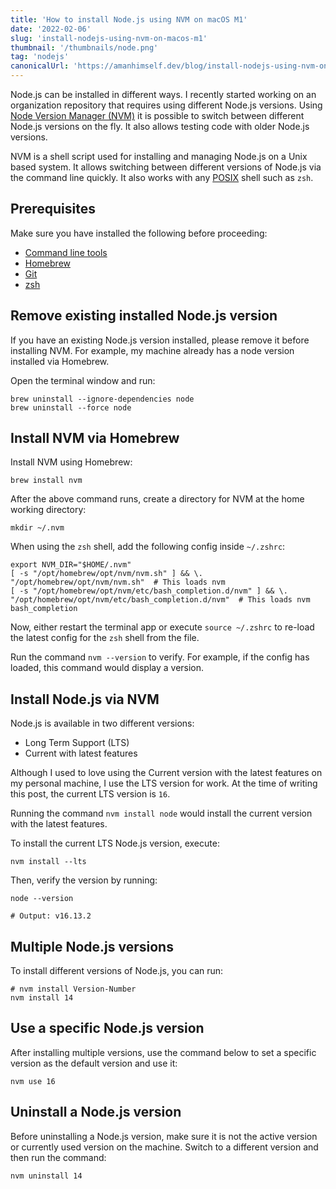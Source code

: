 ```yaml
---
title: 'How to install Node.js using NVM on macOS M1'
date: '2022-02-06'
slug: 'install-nodejs-using-nvm-on-macos-m1'
thumbnail: '/thumbnails/node.png'
tag: 'nodejs'
canonicalUrl: 'https://amanhimself.dev/blog/install-nodejs-using-nvm-on-macos-m1/'
---
```


Node.js can be installed in different ways. I recently started working on an organization repository that requires using different Node.js versions. Using [Node Version Manager (NVM)](https://github.com/nvm-sh/nvm) it is possible to switch between different Node.js versions on the fly. It also allows testing code with older Node.js versions.

NVM is a shell script used for installing and managing Node.js on a Unix based system. It allows switching between different versions of Node.js via the command line quickly. It also works with any [POSIX](https://en.wikipedia.org/wiki/POSIX) shell such as `zsh`.

## Prerequisites

Make sure you have installed the following before proceeding:

- [Command line tools](https://amanhimself.dev/blog/setup-macbook-m1/#xcode)
- [Homebrew](https://amanhimself.dev/blog/setup-macbook-m1/#homebrew)
- [Git](https://amanhimself.dev/blog/setup-macbook-m1/#git)
- [zsh](https://amanhimself.dev/blog/setup-macbook-m1/#zsh-and-oh-my-zsh)

## Remove existing installed Node.js version

If you have an existing Node.js version installed, please remove it before installing NVM. For example, my machine already has a node version installed via Homebrew.

Open the terminal window and run:

```shell
brew uninstall --ignore-dependencies node
brew uninstall --force node
```

## Install NVM via Homebrew

Install NVM using Homebrew:

```shell
brew install nvm
```

After the above command runs, create a directory for NVM at the home working directory:

```shell
mkdir ~/.nvm
```

When using the `zsh` shell, add the following config inside `~/.zshrc`:

```shell
export NVM_DIR="$HOME/.nvm"
[ -s "/opt/homebrew/opt/nvm/nvm.sh" ] && \. "/opt/homebrew/opt/nvm/nvm.sh"  # This loads nvm
[ -s "/opt/homebrew/opt/nvm/etc/bash_completion.d/nvm" ] && \. "/opt/homebrew/opt/nvm/etc/bash_completion.d/nvm"  # This loads nvm bash_completion
```

Now, either restart the terminal app or execute `source ~/.zshrc` to re-load the latest config for the `zsh` shell from the file.

Run the command `nvm --version` to verify. For example, if the config has loaded, this command would display a version.

## Install Node.js via NVM

Node.js is available in two different versions:

- Long Term Support (LTS)
- Current with latest features

Although I used to love using the Current version with the latest features on my personal machine, I use the LTS version for work. At the time of writing this post, the current LTS version is `16`.

Running the command `nvm install node` would install the current version with the latest features.

To install the current LTS Node.js version, execute:

```shell
nvm install --lts
```

Then, verify the version by running:

```shell
node --version

# Output: v16.13.2
```

## Multiple Node.js versions

To install different versions of Node.js, you can run:

```shell
# nvm install Version-Number
nvm install 14
```

## Use a specific Node.js version

After installing multiple versions, use the command below to set a specific version as the default version and use it:

```shell
nvm use 16
```

## Uninstall a Node.js version

Before uninstalling a Node.js version, make sure it is not the active version or currently used version on the machine. Switch to a different version and then run the command:

```shell
nvm uninstall 14
```
